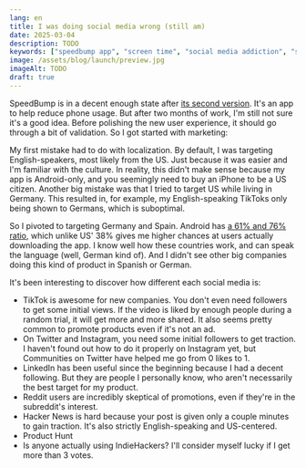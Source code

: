 ```yaml
---
lang: en
title: I was doing social media wrong (still am)
date: 2025-03-04
description: TODO
keywords: ["speedbump app", "screen time", "social media addiction", "startup journey", "android", "iphone", "productivity app"]
image: /assets/blog/launch/preview.jpg
imageAlt: TODO
draft: true
---
```


SpeedBump is in a decent enough state after [its second version](/en/blog/v1/). It's an app to help reduce phone usage. But after two months of work, I'm still not sure it's a good idea. Before polishing the new user experience, it should go through a bit of validation. So I got started with marketing:

My first mistake had to do with localization. By default, I was targeting English-speakers, most likely from the US. Just because it was easier and I'm familiar with the culture. In reality, this didn't make sense because my app is Android-only, and you seemingly need to buy an iPhone to be a US citizen. Another big mistake was that I tried to target US while living in Germany. This resulted in, for example, my English-speaking TikToks only being shown to Germans, which is suboptimal.

So I pivoted to targeting Germany and Spain. Android has [a 61% and 76% ratio](https://gs.statcounter.com/os-market-share/mobile/), which unlike US' 38% gives me higher chances at users actually downloading the app. I know well how these countries work, and can speak the language (well, German kind of). And I didn't see other big companies doing this kind of product in Spanish or German.

It's been interesting to discover how different each social media is:

* TikTok is awesome for new companies. You don't even need followers to get some initial views. If the video is liked by enough people during a random trial, it will get more and more shared. It also seems pretty common to promote products even if it's not an ad.
* On Twitter and Instagram, you need some initial followers to get traction. I haven't found out how to do it properly on Instagram yet, but Communities on Twitter have helped me go from 0 likes to 1.
* LinkedIn has been useful since the beginning because I had a decent following. But they are people I personally know, who aren't necessarily the best target for my product.
* Reddit users are incredibly skeptical of promotions, even if they're in the subreddit's interest.
* Hacker News is hard because your post is given only a couple minutes to gain traction. It's also strictly English-speaking and US-centered.
* Product Hunt
* Is anyone actually using IndieHackers? I'll consider myself lucky if I get more than 3 votes.
